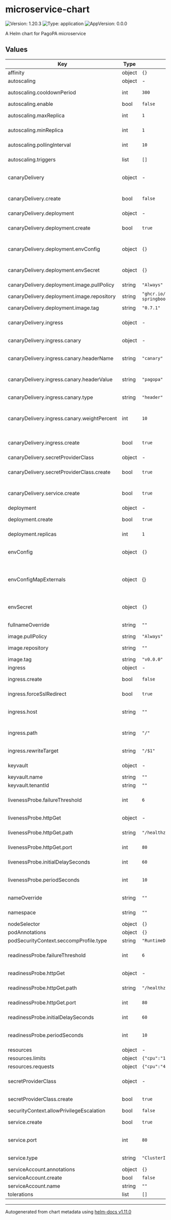 # microservice-chart

![Version: 1.20.3](https://img.shields.io/badge/Version-1.20.3-informational?style=flat-square) ![Type: application](https://img.shields.io/badge/Type-application-informational?style=flat-square) ![AppVersion: 0.0.0](https://img.shields.io/badge/AppVersion-0.0.0-informational?style=flat-square)

A Helm chart for PagoPA microservice

## Values

| Key | Type | Default | Description |
|-----|------|---------|-------------|
| affinity | object | `{}` | Pod labels affinity |
| autoscaling | object | - | Autoscaling using KEDA |
| autoscaling.cooldownPeriod | int | `300` | Autoscaling cooldown period |
| autoscaling.enable | bool | `false` | Enable Autoscaling |
| autoscaling.maxReplica | int | `1` | Autoscaling maximum replicas |
| autoscaling.minReplica | int | `1` | Autoscaling minimum replicas |
| autoscaling.pollingInterval | int | `10` | Autoscaling event polling intervall |
| autoscaling.triggers | list | `[]` | Autoscaling triggers as per [Keda scalers](https://keda.sh/docs/2.6/scalers/) |
| canaryDelivery | object | - | This section allow to configure canary deployment |
| canaryDelivery.create | bool | `false` | Beta/Enable Canary/BlueGreen Deployment |
| canaryDelivery.deployment | object | - | Beta/Deployment |
| canaryDelivery.deployment.create | bool | `true` | Beta/Enable Deployment for Canary/BlueGreen Deployment |
| canaryDelivery.deployment.envConfig | object | `{}` | Environment config to use for the canary container |
| canaryDelivery.deployment.envSecret | object | `{}` | Environment secrets to use for the canary container |
| canaryDelivery.deployment.image.pullPolicy | string | `"Always"` | Pull policy to use |
| canaryDelivery.deployment.image.repository | string | `"ghcr.io/pagopa/devops-java-springboot-color"` | Docker reposity for the container canary |
| canaryDelivery.deployment.image.tag | string | `"0.7.1"` | Container TAG |
| canaryDelivery.ingress | object | - | This section allow to configure ingress inside canary deployment |
| canaryDelivery.ingress.canary | object | - | Configure how ingress canary should be |
| canaryDelivery.ingress.canary.headerName | string | `"canary"` | the header name used to call the canary deployment |
| canaryDelivery.ingress.canary.headerValue | string | `"pagopa"` | the header values used to call the canary deployment |
| canaryDelivery.ingress.canary.type | string | `"header"` | The type of canary can be header|bluegreen |
| canaryDelivery.ingress.canary.weightPercent | int | `10` | the weight percent used into canary deployment. Can be used toghether with header |
| canaryDelivery.ingress.create | bool | `true` | Beta/Enable Ingress for Canary/BlueGreen Deployment |
| canaryDelivery.secretProviderClass | object | - | Beta/SecretProviderClass |
| canaryDelivery.secretProviderClass.create | bool | `true` | Beta/create or not the secret provider class manifest |
| canaryDelivery.service.create | bool | `true` | Beta/Enable Service for Canary/BlueGreen Deployment |
| deployment | object | - | Configure deployment |
| deployment.create | bool | `true` | create the deployment manifest |
| deployment.replicas | int | `1` | Number of replicas for this deployment |
| envConfig | object | `{}` | Environment config to use for the canary container |
| envConfigMapExternals | object | {} | Configure values from config maps external to chart. E.g already present into cluster, see documentation |
| envSecret | object | `{}` | Environment secrets to use for the canary container |
| fullnameOverride | string | `""` | Helm chart fullname override |
| image.pullPolicy | string | `"Always"` | Pull policy to use |
| image.repository | string | `""` | Docker reposity for the container |
| image.tag | string | `"v0.0.0"` | Container TAG |
| ingress | object | - | Ingress configuration |
| ingress.create | bool | `false` | Create or not the ingress manifest |
| ingress.forceSslRedirect | bool | `true` | if force ssl redirect is enabled |
| ingress.host | string | `""` | Hostname for the ingress like https://idpay.pagopa.it |
| ingress.path | string | `"/"` | Path where the application can response like: `/app` |
| ingress.rewriteTarget | string | `"/$1"` | the rewrite target for ingress |
| keyvault | object | - | Azure KeyVault connection configuration |
| keyvault.name | string | `""` | KV name |
| keyvault.tenantId | string | `""` | Tenant id (uuid) |
| livenessProbe.failureThreshold | int | `6` | Numbers of failures before consider the pod fail |
| livenessProbe.httpGet | object | - | httpGet will be put as is into deployment yaml |
| livenessProbe.httpGet.path | string | `"/healthz/live"` | Live (health) path used by app |
| livenessProbe.httpGet.port | int | `80` | Live (health) port used by app |
| livenessProbe.initialDelaySeconds | int | `60` | Initial delay before start checking |
| livenessProbe.periodSeconds | int | `10` | Numbers of seconds between one failure and other |
| nameOverride | string | `""` | Helm chart name override |
| namespace | string | `""` | Namespace in which deploy the microservice |
| nodeSelector | object | `{}` | K8s node selectors |
| podAnnotations | object | `{}` |  |
| podSecurityContext.seccompProfile.type | string | `"RuntimeDefault"` |  |
| readinessProbe.failureThreshold | int | `6` | Numbers of failures before consider the pod fail |
| readinessProbe.httpGet | object | - | httpGet will be put as is into deployment yaml |
| readinessProbe.httpGet.path | string | `"/healthz/ready"` | Ready (health) path used by app |
| readinessProbe.httpGet.port | int | `80` | Ready (health) port used by app |
| readinessProbe.initialDelaySeconds | int | `60` | Initial delay before start checking |
| readinessProbe.periodSeconds | int | `10` | Numbers of seconds between one failure and other |
| resources | object | - | POD resources section |
| resources.limits | object | `{"cpu":"150m","memory":"128Mi"}` | limits is mandatory |
| resources.requests | object | `{"cpu":"40m","memory":"96Mi"}` | request is mandatory |
| secretProviderClass | object | - | Secrect provider class allow to connect to azure kv |
| secretProviderClass.create | bool | `true` | create or not the secret provider class manifest |
| securityContext.allowPrivilegeEscalation | bool | `false` |  |
| service.create | bool | `true` | create the service manifest |
| service.port | int | `80` | Which port use (! this port is used even inside the deployment) |
| service.type | string | `"ClusterIP"` | Which type of service to use |
| serviceAccount.annotations | object | `{}` |  |
| serviceAccount.create | bool | `false` |  |
| serviceAccount.name | string | `""` |  |
| tolerations | list | `[]` | Pod taints toleration |

----------------------------------------------
Autogenerated from chart metadata using [helm-docs v1.11.0](https://github.com/norwoodj/helm-docs/releases/v1.11.0)
